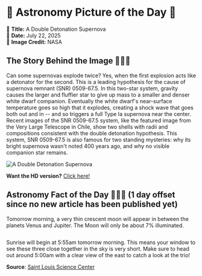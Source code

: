 # 🌌 Astronomy Picture of the Day 🌌
🔭 **Title:** A Double Detonation Supernova  
📅 **Date:** July 22, 2025  
📸 **Image Credit:** NASA  

## The Story Behind the Image 🧑‍🚀🔭
Can some supernovas explode twice? Yes, when the first explosion acts like a detonator for the second. This is a leading hypothesis for the cause of supernova remnant (SNR) 0509-67.5.  In this two-star system, gravity causes the larger and fluffier star to give up mass to a smaller and denser white dwarf companion. Eventually the white dwarf's near-surface temperature goes so high that it explodes, creating a shock wave that goes both out and in -- and so triggers a full Type Ia supernova near the center. Recent images of the SNR 0509-67.5 system, like the featured image from the Very Large Telescope in Chile, show two shells with radii and compositions consistent with the double detonation hypothesis. This system, SNR 0509-67.5 is also famous for two standing mysteries: why its bright supernova wasn't noted 400 years ago, and why no visible companion star remains.

![A Double Detonation Supernova](https://apod.nasa.gov/apod/image/2507/DoubleSN_ESO_1080.jpg)

**Want the HD version?** [Click here!](https://apod.nasa.gov/apod/image/2507/DoubleSN_ESO_3000.jpg)

## Astronomy Fact of the Day 👩‍🚀🚀 (1 day offset since no new article has been published yet)
<p>Tomorrow morning, a very thin crescent moon will appear in between the planets Venus and Jupiter. The Moon will only be about 7% illuminated.</p>
<p><img src="https://www.slsc.org/wp-content/uploads/2025/07/jul-21.jpg" alt=""/></p>
<p>Sunrise will begin at 5:55am tomorrow morning. This means your window to see these three close together in the sky is very short. Make sure to head out around 5:00am with a clear view of the east to catch a look at the trio!</p>

**Source**: [Saint Louis Science Center](https://www.slsc.org/astronomy-fact-of-the-day-july-21-2025/)
